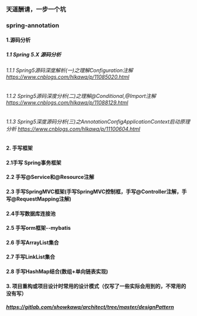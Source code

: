 ### 天道酬请，一步一个坑
### spring-annotation

#### 1.源码分析

##### 1.1 Spring 5.X 源码分析
###### 1.1.1 Spring5源码深度解析(一)之理解Configuration注解   https://www.cnblogs.com/hlkawa/p/11085020.html
###### 1.1.2 Spring5源码深度分析(二)之理解@Conditional,@Import注解   https://www.cnblogs.com/hlkawa/p/11088129.html
###### 1.1.3 Spring5深度源码分析(三)之AnnotationConfigApplicationContext启动原理分析   https://www.cnblogs.com/hlkawa/p/11100604.html

#### 2. 手写框架 

#### 2.1手写 Spring事务框架

#### 2.2 手写@Service和@Resource注解

#### 2.3 手写SpringMVC框架(手写SpringMVC控制框，手写@Controller注解，手写@RequestMapping注解)

#### 2.4手写数据库连接池

#### 2.5 手写orm框架--mybatis

#### 2.6 手写ArrayList集合

#### 2.7 手写LinkList集合

#### 2.8 手写HashMap结合(数组+单向链表实现)


#### 3. 项目重构或项目设计时常用的设计模式（仅写了一些实际会用到的，不常用的没有写）

##### https://gitlab.com/showkawa/architect/tree/master/designPattern
